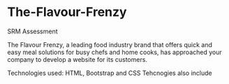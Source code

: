 # The-Flavour-Frenzy
SRM Assessment

The Flavour Frenzy, a leading food industry brand that offers quick and easy meal solutions for busy chefs and home cooks, has approached your company to develop a website for its customers. 

Technologies used: HTML, Bootstrap and CSS
Tehcnogies also include
